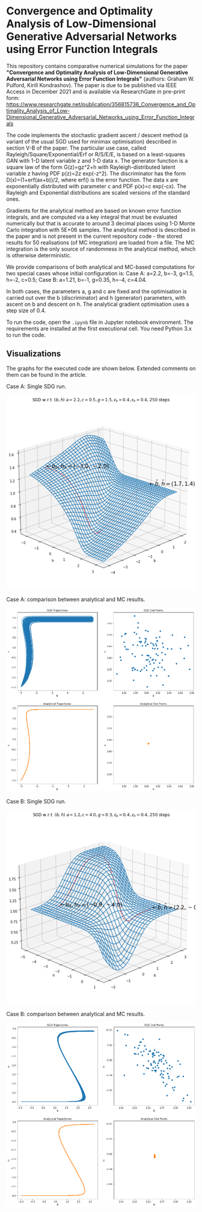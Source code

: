 # Convergence and Optimality Analysis of Low-Dimensional Generative Adversarial Networks using Error Function Integrals

This repository contains comparative numerical simulations for the paper
__"Convergence and Optimality Analysis of Low-Dimensional Generative Adversarial Networks using Error Function Integrals"__
(authors: Graham W. Pulford, Kirill Kondrashov).
The paper is due to be published via IEEE Access in December 2021 and is available via ResearchGate in pre-print form:
https://www.researchgate.net/publication/356815736_Convergence_and_Optimality_Analysis_of_Low-Dimensional_Generative_Adversarial_Networks_using_Error_Function_Integrals

The code implements the stochastic gradient ascent / descent method (a variant of the usual SGD used for minimax optimisation) described in section V-B of the paper.
The particular use case, called Rayleigh/Square/Exponential/Erf or R/S/E/E, is based on a least-squares GAN with 1-D latent variable z and 1-D data x. The generator function is a square law of the form G(z)=gz^2+h with Rayleigh-distributed latent variable z having PDF p(z)=2z exp(-z^2). The discriminator has the form D(x)=(1+erf(ax+b))/2, where erf() is the error function. The data x are exponentially distributed with parameter c and PDF p(x)=c exp(-cx). The Rayleigh and Exponential distributions are scaled versions of the standard ones. 

Gradients for the analytical method are based on known error function integrals, and are computed via a key integral that must be evaluated numerically but that is accurate to around 3 decimal places using 1-D Monte Carlo integration with 5E+06 samples. The analytical method is described in the paper and is not present in the current repository code - the stored results for 50 realisations (of MC integration) are loaded from a file. The MC integration is the only source of randomness in the analytical method, which is otherwise deterministic. 

We provide comparisons of both analytical and MC-based computations for two special cases whose initial configuration is:
Case A: a=2.2, b=-3, g=1.5, h=-2, c=0.5; 
Case B: a=1.21, b=-1, g=0.35, h=-4, c=4.04.

In both cases, the parameters a, g and c are fixed and the optimisation is carried out over the b (discriminator) and h (generator) parameters, with ascent on b and descent on h. The analytical gradient optimisation uses a step size of 0.4.

To run the code, open the `.ipynb` file in Jupyter notebook environment. The
requirements are installed at the first executional cell. You need Python
3.x to run the code.

## Visualizations 
The graphs for the executed code are shown below. Extended comments
on them can be found in the article.

Case A: Single SDG run.

![case a single](content/case_a_surface_single_run.png)

Case A: comparison between analytical and MC results.

![case a plot](content/case_a.png)

Case B: Single SDG run.

![case b single](content/case_b_surface_single_run.png)

Case B: comparison between analytical and MC results.

![case b plot](content/case_b.png)
